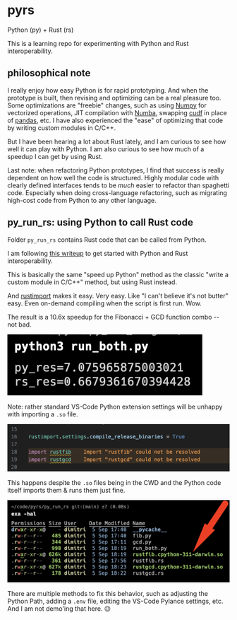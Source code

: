 [//]: # " cspell:ignore numpy, numba, cudf "

# pyrs

Python (py) + Rust (rs)

This is a learning repo for experimenting with Python and Rust interoperability.

## philosophical note

I really enjoy how easy Python is for rapid prototyping. And when the prototype
is built, then revising and optimizing can be a real pleasure too.
Some optimizations are "freebie" changes, such as using [Numpy](https://numpy.org/) for
vectorized operations, JIT compilation with [Numba](https://numba.pydata.org/),
swapping [cudf](https://docs.rapids.ai/api/cudf) in place of
[pandas](https://pandas.pydata.org/), etc. I have also experienced the "ease"
of optimizing that code by writing custom modules in C/C++.

But I have been hearing a lot about Rust lately, and I am curious to see how
well it can play with Python. I am also curious to see how much of a speedup
I can get by using Rust.

Last note: when refactoring Python prototypes, I find that success is really
dependent on how well the code is structured. Highly modular code with
clearly defined interfaces tends to be _much_ easier to refactor than
spaghetti code. Especially when doing cross-language refactoring, such as
migrating high-cost code from Python to any other language.

## py_run_rs: using Python to call Rust code

Folder `py_run_rs` contains Rust code that can be called from Python.

I am following [this writeup](https://pythonspeed.com/articles/easiest-rust-python/)
to get started with Python and Rust interoperability.

This is basically the same "speed up Python" method as the classic
"write a custom module in C/C++" method, but using Rust instead.

And [rustimport](https://github.com/mityax/rustimport) makes it easy. Very easy.
Like "I can't believe it's not butter" easy. Even on-demand compiling when the
script is first run. Wow.

The result is a 10.6x speedup for the Fibonacci + GCD function combo -- not bad.

![results of running run_both.py script](./static/10.6x_improvement.png "10.6x improvement")

Note: rather standard VS-Code Python extension settings will be unhappy with
importing a `.so` file.

![VS-Code Python extension error](./static/vscode-not-happy.png "VS-Code Python extension error")

This happens despite the `.so` files being in the CWD and the Python code
itself imports them & runs them just fine.

![files are in directory](./static/compiled-so-files-are-in-dir.png "files are in directory")

There are multiple methods to fix this behavior, such as adjusting the Python Path,
adding a `.env` file, editing the VS-Code Pylance settings, etc. And I am not
demo'ing that here. :wink:
